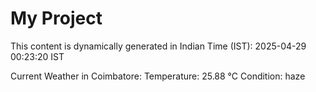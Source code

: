 # My Project

This content is dynamically generated in Indian Time (IST): 2025-04-29 00:23:20 IST


Current Weather in Coimbatore:
Temperature: 25.88 °C
Condition: haze
